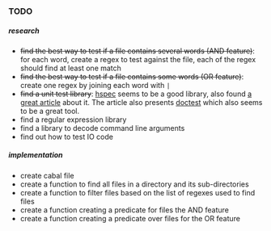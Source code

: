 ### TODO

##### research
+ ~~find the best way to test if a file contains several words (AND feature)~~: for each word, create a regex to test against the file, each of the regex should find at least one match
+ ~~find the best way to test if a file contains some words (OR feature)~~: create one regex by joining each word with `|`
+ ~~find a unit test library~~: [hspec](https://hspec.github.io/) seems to be a good library, also found [a great article](https://github.com/kazu-yamamoto/unit-test-example/blob/master/markdown/en/tutorial.md) about it. The article also presents [doctest](https://github.com/sol/doctest) which also seems to be a great tool.
+ find a regular expression library
+ find a library to decode command line arguments
+ find out how to test IO code


##### implementation
+ create cabal file
+ create a function to find all files in a directory and its sub-directories
+ create a function to filter files based on the list of regexes used to find files
+ create a function creating a predicate for files the AND feature
+ create a function creating a predicate over files for the OR feature
